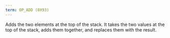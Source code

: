 ```yaml
---
term: OP_ADD (0X93)
---
```


Adds the two elements at the top of the stack. It takes the two values at the top of the stack, adds them together, and replaces them with the result.